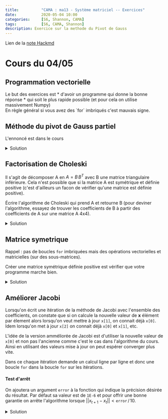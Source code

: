 ```yaml
---
title:          "CAMA : ma13 - Système matriciel -- Exercices"
date:           2020-05-04 10:00
categories:     [S6, Shannon, CAMA]
tags:           [S6, CAMA, Shannon]
description: Exercice sur la methode du Pivot de Gauss
---
```

Lien de la [note Hackmd](https://hackmd.io/@lemasymasa/r1APi5o1w)
# Cours du 04/05

## Programmation vectorielle
<div class="alert alert-danger" role="alert" markdown="1">
Le but des exercices est
* d'avoir un programme qui donne la bonne réponse
* qui soit le plus rapide possible (et pour cela on utilise massivement Numpy)
</div>
<div class="alert alert-warning" role="alert" markdown="1">
En règle général si vous avez des `for` imbriqués c'est mauvais signe.
</div>

## Méthode du pivot de Gauss partiel
L'ennoncé est dans le cours

<details markdown="1">
<summary>Solution</summary>

~~~ python
def solve_gauss_partial(A, b):   # on prend le max dans la colonne i parmi les lignes en dessous (plus facile)
    for i in range(len(A)-1):
        pivot = np.argmax(np.abs(A[i:, i]))  # il n'y a que 3 lignes à ajouter pour échanger les lignes
        A[[i, pivot]] = A[[pivot, i]]
        b[[i, pivot]] = b[[pivot, i]]
        E = np.diag(np.array([1.,] * len(A), dtype=A.dtype))
        coefs = - A[i+1:,i] / A[i,i]
        E[i+1:,i] = coefs
        A[i:, i:] = E[i:,i:] @ A[i:,i:]
        b[i+1:] += coefs * b[i]   # multiplication terme à terme
    # A est maintenant triangulaire surpérieur
    res = np.zeros(len(b), dtype=b.dtype)
    res[-1] = b[-1] / A[-1,-1]
    for i in range(len(A)-1)[::-1]:
        res[i] = (b[i] - A[i,i+1:] @ res[i+1:]) / A[i,i]
    return res
~~~
~~~ python
e = 1E-6
A = np.array([[e, 1], [1, 2]], dtype='float32')
b = np.array([1., 3.], dtype='float32')
print(f"A\n {A} \nb\n {b}\n")
x = solve_gauss_partial(A, b)
print('solution : ',x)
print('vérification\n', A@x)
~~~
~~~
A
 [[0.000001 1.      ]
 [1.       2.      ]] 
b
 [1. 3.]

solution :  [1.0000019  0.99999905]
vérification
 [3.       0.999997]
~~~
</details>

## Factorisation de Choleski
Il s'agit de décomposer A en $A = B\, B^T$ avec B une matrice triangulaire inférieure. Cela n'est possible
que si la matrice A est symétrique et définie positive (c'est d'ailleurs un facon de vérifier qu'une
matrice est définie positive).

Écrire l'algorithme de Choleski qui prend A et retourne B (pour deviner l'algorithme, essayez de trouver les 
coefficients de B à partir des coefficients de A sur une matrice A 4x4).

<details markdown="1">
<summary>Solution</summary>
$$
A = B\, B^T =
\begin{bmatrix}
b_{11} & 0 & \dots & 0\\
b_{21} & b_{22} & \dots & 0\\
& \vdots&\\
b_{n1} & b_{n2} & \dots& b_{n,n}
\end{bmatrix}
\begin{bmatrix}
b_{11} & b_{21} & \dots & b_{n1}\\
0 & b_{22} & \dots & b_{n2}\\
& \vdots&\\
b_{n1} & b_{n2} & \dots& b_{n,n}
\end{bmatrix}=
\begin{bmatrix}
b_{11}^2 & b_{11}b_{21} & \dots & b_{11}b_{n1}\\
x & \sum_{i=1}^2b_{2i}^2 & \dots & \sum_{i=1}^2b_{2i}b_{ni}\\
& & \vdots&\\
x & x & \dots& \sum_{i=1}^2b_{n,i}^2
\end{bmatrix}
$$
avec $x$ la même valeur que de l'autre coté de la diagonale

On voit que $b_{11} = \sqrt{a_{11}}$ et maintenant qu'on a $b_{11}$ on peut trouver toute la première ligne de $B^T$  :  $b_{j1}=a_{1j}/b_{11}$.

Une fois qu'on connait la première ligne de $B^T$ , on s'attaque à la deuxième en commencant par trouver $b_{22}$ puis ensuite tous les autres éléments de la ligne comme on a fait pour la première ligne.

On a donc dans le cas général : 
* $b_{ii} = \sqrt{a_{ii} - \sum_{k=1}^{i-1}b_{ik}^2}$
* $b_{ji} = a_{ij} - \sum_{k=1}^{i-1}b_{ik}b_{jk}/b_{ii} = a_{ij} - \sum_{k=1}^{i-1}b_{ik}b_{kj}^T/b_{ii} \space\forall j\gt i$

~~~ python
def Choleski(A):
    B = np.zeros(A.shape)
    for i in range(len(A)):
        B[i,i] = np.sqrt(A[i,i] - np.sum(np.square(B[i, :i])))         # garanti ok car A est def positive
        B[i+1:, i] = (A[i, i+1:] - B[i, :i] @ B.T[:i, i+1:]) / B[i,i]  # les ∑ sous forme de prod. scalaire
    return B
~~~
</details>

## Matrice symetrique
Rappel : pas de boucles `for` imbriquées mais des opérations vectorielles et matricielles (sur des sous-matrices).

Créer une matrice symétrique définie positive est vérifier que votre programme marche bien.

<details markdown="1">
<summary>Solution</summary>

~~~ python
A = np.random.randint(10, size=(4,4))
A = A + A.T                             # symmétrique
A = A + np.diag(A.sum(axis=0))          # diagonale dominante
print('A:\n', A)
B = Choleski(A)
print('B\n', B)
print('vérification\n', B @ B.T)
~~~
~~~
A:
 [[55  8 18  5]
 [ 8 33  7 10]
 [18  7 54  9]
 [ 5 10  9 28]]
B
 [[7.4161984871 0.           0.           0.          ]
 [1.0787197799 5.6423721639 0.           0.          ]
 [2.4271195049 0.7765914857 6.8924593995 0.          ]
 [0.6741998625 1.6434093681 0.8831939788 4.9055711788]]
vérification
 [[55.  8. 18.  5.]
 [ 8. 33.  7. 10.]
 [18.  7. 54.  9.]
 [ 5. 10.  9. 28.]]
~~~

</details>

## Améliorer Jacobi
Lorsqu'on écrit une itération de la méthode de Jacobi avec l'ensemble des coefficients, on constate que
si on calcule la nouvelle valeur de **x** élément par élement alors lorsqu'on veut mettre à jour `x[1]`, 
on connait déjà `x[0]`. Idem lorsqu'on met à jour `x[2]` on connait déjà `x[0]` et `x[1]`, etc.

L'idée de la version amméliorée de Jacobi est d'utiliser la nouvelle valeur de `x[0]` et non pas l'ancienne
comme c'est le cas dans l'algorithme du cours. Ainsi en utilisant des valeurs mise à jour on peut espérer
converger plus vite.

Dans ce chaque itération demande un calcul ligne par ligne et donc une boucle `for` dans la boucle `for` sur
les itérations.

#### Test d'arrêt

On ajoutera un argument `error` à la fonction qui indique la précision désirée du résultat. Par
défaut sa valeur est de `1E-6` et pour offrir une bonne garantie on arrête l'algorithme lorsque
$||x_{t+1} - x_t|| < \texttt{error}\, / \, 10$.

<details markdown="1">
<summary>Solution</summary>

~~~ python
def Jacobi(A, b, error=1E-6, verbose=False):
    L = np.tril(A) 
    U = -np.triu(A, k=1) 
    if verbose:
        print(f"L:\n {L}\nU\n {U}\n")
    previous_x = np.zeros(len(b))
    x = np.random.random(len(b))
    err = (error / 10) ** 2
    while np.sum(np.square(x - previous_x))  > err:
        previous_x = x.copy()
        if verbose:
            print(f"x = {x}")
        # on résoud  L x = U x + b  avec L matrice triangulaire inférieure
        y = U @ x + b
        x[0] = y[0] / L[0,0]
        for i in range(1,len(L)):
            x[i] = (y[i] - L[i,:i] @ x[:i]) / L[i,i]
    return x
~~~
~~~ python
A = np.random.randint(10, size=(4,4))
A = A + np.diag(A.sum(axis=0))
b = A.sum(axis=1)                     # ainsi la solution est [1,1,1,1]
print('A:\n', A, "\nb:\n", b, "\n")

Jacobi(A,b, verbose=True)
~~~
~~~
A:
 [[24  2  1  7]
 [ 5 19  4  6]
 [ 9  2 20  9]
 [ 2  9  9 32]] 
b:
 [34 34 40 52] 

L:
 [[24  0  0  0]
 [ 5 19  0  0]
 [ 9  2 20  0]
 [ 2  9  9 32]]
U
 [[ 0 -2 -1 -7]
 [ 0  0 -4 -6]
 [ 0  0  0 -9]
 [ 0  0  0  0]]

x = [0.8870874823 0.8448958895 0.2146829205 0.8281640711]
x = [1.0957657001 1.194392389  1.0147923641 0.9351814319]
x = [1.0020897014 1.0168049182 1.0265474982 0.9876765266]
x = [1.0010877908 0.9980164155 1.0052544156 0.9990120918]
x = [1.0002345046 0.9991440665 1.000424625  1.000106649 ]
x = [1.0000225291 0.9998709979 0.9999547701 1.0000475947]
x = [0.999998753  0.9999948204 0.9999796615 1.0000072549]
x = [0.9999991631 1.000002211  0.9999968908 1.0000003049]
x = [0.9999998564 1.0000005961 0.9999998678 0.9999998785]
x = [0.9999999913 1.0000000685 1.0000000518 0.9999999667]
~~~
~~~
array([1.0000000018, 0.9999999991, 1.0000000142, 0.9999999961])
~~~

</details>